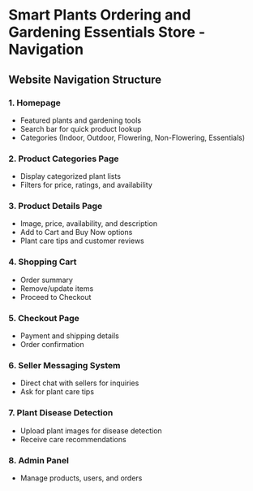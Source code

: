 # Smart Plants Ordering and Gardening Essentials Store - Navigation  

## Website Navigation Structure  

### **1. Homepage**  
- Featured plants and gardening tools  
- Search bar for quick product lookup  
- Categories (Indoor, Outdoor, Flowering, Non-Flowering, Essentials)  

### **2. Product Categories Page**  
- Display categorized plant lists  
- Filters for price, ratings, and availability  

### **3. Product Details Page**  
- Image, price, availability, and description  
- Add to Cart and Buy Now options  
- Plant care tips and customer reviews  

### **4. Shopping Cart**  
- Order summary  
- Remove/update items  
- Proceed to Checkout  

### **5. Checkout Page**  
- Payment and shipping details  
- Order confirmation  

### **6. Seller Messaging System**  
- Direct chat with sellers for inquiries  
- Ask for plant care tips  

### **7. Plant Disease Detection**  
- Upload plant images for disease detection  
- Receive care recommendations  

### **8. Admin Panel**  
- Manage products, users, and orders  
